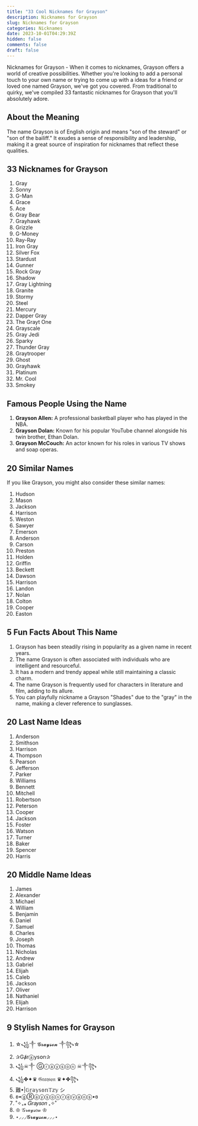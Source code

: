 ```yaml
---
title: "33 Cool Nicknames for Grayson"
description: Nicknames for Grayson
slug: Nicknames for Grayson
categories: Nicknames
date: 2023-10-01T04:29:39Z
hidden: false
comments: false
draft: false
---
```


Nicknames for Grayson - When it comes to nicknames, Grayson offers a world of creative possibilities. Whether you're looking to add a personal touch to your own name or trying to come up with a ideas for a friend or loved one named Grayson, we've got you covered. From traditional to quirky, we've compiled 33 fantastic nicknames for Grayson that you'll absolutely adore.

## About the Meaning
The name Grayson is of English origin and means "son of the steward" or "son of the bailiff." It exudes a sense of responsibility and leadership, making it a great source of inspiration for nicknames that reflect these qualities.

## 33 Nicknames for Grayson
1. Gray
2. Sonny
3. G-Man
4. Grace
5. Ace
6. Gray Bear
7. Grayhawk
8. Grizzle
9. G-Money
10. Ray-Ray
11. Iron Gray
12. Silver Fox
13. Stardust
14. Gunner
15. Rock Gray
16. Shadow
17. Gray Lightning
18. Granite
19. Stormy
20. Steel
21. Mercury
22. Dapper Gray
23. The Grayt One
24. Grayscale
25. Gray Jedi
26. Sparky
27. Thunder Gray
28. Graytrooper
29. Ghost
30. Grayhawk
31. Platinum
32. Mr. Cool
33. Smokey

## Famous People Using the Name
1. **Grayson Allen:** A professional basketball player who has played in the NBA.
2. **Grayson Dolan:** Known for his popular YouTube channel alongside his twin brother, Ethan Dolan.
3. **Grayson McCouch:** An actor known for his roles in various TV shows and soap operas.

## 20 Similar Names
If you like Grayson, you might also consider these similar names:
1. Hudson
2. Mason
3. Jackson
4. Harrison
5. Weston
6. Sawyer
7. Emerson
8. Anderson
9. Carson
10. Preston
11. Holden
12. Griffin
13. Beckett
14. Dawson
15. Harrison
16. Landon
17. Nolan
18. Colton
19. Cooper
20. Easton

## 5 Fun Facts About This Name
1. Grayson has been steadily rising in popularity as a given name in recent years.
2. The name Grayson is often associated with individuals who are intelligent and resourceful.
3. It has a modern and trendy appeal while still maintaining a classic charm.
4. The name Grayson is frequently used for characters in literature and film, adding to its allure.
5. You can playfully nickname a Grayson "Shades" due to the "gray" in the name, making a clever reference to sunglasses.

## 20 Last Name Ideas
1. Anderson
2. Smithson
3. Harrison
4. Thompson
5. Pearson
6. Jefferson
7. Parker
8. Williams
9. Bennett
10. Mitchell
11. Robertson
12. Peterson
13. Cooper
14. Jackson
15. Foster
16. Watson
17. Turner
18. Baker
19. Spencer
20. Harris

## 20 Middle Name Ideas
1. James
2. Alexander
3. Michael
4. William
5. Benjamin
6. Daniel
7. Samuel
8. Charles
9. Joseph
10. Thomas
11. Nicholas
12. Andrew
13. Gabriel
14. Elijah
15. Caleb
16. Jackson
17. Oliver
18. Nathaniel
19. Elijah
20. Harrison

## 9 Stylish Names for Grayson
1. ☆꧁༒ 𝓖𝓻𝓪𝔂𝓼𝓸𝓷 ༒꧂☆
2. ✰Gⱥrⓐys໐n✰
3. ꧁☠︎༒ Ⓖⓡⓐⓨⓢⓞⓝ ☠︎༒꧂
4. ꧁✤✦♛ 𝔊𝔯𝔞𝔶𝔰𝔬𝔫 ♛✦✤꧂
5. 難•|𝔾𝕣𝕒𝕪𝕤𝕠𝕟𝕋𝕫𝕪 シ︎
6. ʚ•ⓖⓇⓐⓨⓢⓞⓝⓡⓔⓥⓐⓝⓢ•ɞ
7. ˚✧₊⁎ 𝐺𝑟𝑎𝑦𝑠𝑜𝑛 ₊✧˚
8. ♔ 𝒢𝓇𝒶𝓎𝓈𝑜𝓃 ♔
9. ⋆⸝⸝⸝𝓖𝓻𝓪𝔂𝓼𝓸𝓷⸝⸝⸝⋆